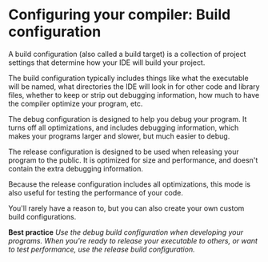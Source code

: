 # Configuring your compiler: Build configuration

A build configuration (also called a build target) is a collection of project settings that determine how your IDE will build your project. 

The build configuration typically includes things like what the executable will be named, what directories the IDE will look in for other code and library files, whether to keep or strip out debugging information, how much to have the compiler optimize your program, etc.

The debug configuration is designed to help you debug your program. It turns off all optimizations, and includes debugging information, which makes your programs larger and slower, but much easier to debug. 

The release configuration is designed to be used when releasing your program to the public. It is optimized for size and performance, and doesn't contain the extra debugging information. 

Because the release configuration includes all optimizations, this mode is also useful for testing the performance of your code.

You'll rarely have a reason to, but you can also create your own custom build configurations.

**Best practice**
*Use the debug build configuration when developing your programs. When you're ready to release your executable to others, or want to test performance, use the release build configuration.*


